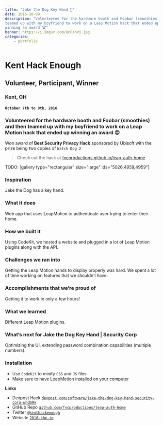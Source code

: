 ```yaml
---
title: "Jake the Dog Key Hand 🐶"
date: 2016-10-09
description: "Volunteered for the hardware booth and Foobar (smoothies) and then
teamed up with my boyfriend to work on a Leap Motion hack that ended up
winning an award 🏆"
banner: https://i.imgur.com/8cFXnVj.jpg
categories:
    - portfolio
---
```


# Kent Hack Enough

## Volunteer, Participant, Winner

### Kent, OH

#### `October 7th to 9th, 2016`

### Volunteered for the hardware booth and Foobar (smoothies) and then teamed up with my boyfriend to work on a Leap Motion hack that ended up winning an award 😍

Won award of **Best Security Privacy Hack** sponsored by Ubisoft with the prize being two copies of `Watch Dog 2`

> Check out the hack at [fvcproductions.github.io/leap-auth-home](https://fvcproductions.tech/leap-auth-home)

TODO: [gallery type="rectangular" size="large" ids="5026,4958,4959"\]

### Inspiration

Jake the Dog has a key hand.

### What it does

Web app that uses LeapMotion to authenticate user trying to enter their home.

### How we built it

Using CodeKit, we hosted a website and plugged in a lot of Leap Motion plugins along with the API.

### Challenges we ran into

Getting the Leap Motion hands to display properly was hard. We spent a lot of time working on features that we shouldn’t have.

### Accomplishments that we’re proud of

Getting it to work in only a few hours!

### What we learned

Different Leap Motion plugins.

### What’s next for Jake the Dog Key Hand | Security Corp

Optimizing the UI, extending password combination capabilities (multiple numbers).

### Installation

* Use `CodeKit` to minify `CSS` and `JS` files
* Make sure to have LeapMotion installed on your computer

**Links**

* Devpost Hack [`devpost.com/software/jake-the-dog-key-hand-security-corp-whdm9v`](https://devpost.com/software/jake-the-dog-key-hand-security-corp-whdm9v)
* GitHub Repo [`github.com/fvcproductions/leap-auth-home`](https://fvcproductions/leap-auth-home)
* Twitter [`@kenthackenough`](https://twitter.com/kenthackenough)
* Website [`2016.khe.io`](https://2016.khe.io/)
